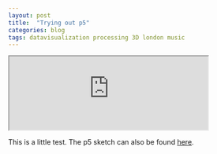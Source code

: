 ```yaml
---
layout: post
title:  "Trying out p5"
categories: blog 
tags: datavisualization processing 3D london music
---
```


<iframe src="http://melanie.imfeld.info/P5-example/p5.html" width="80%" height="auto"></iframe>      

This is a little test. The p5 sketch can also be found <a href="http://melanie.imfeld.info/P5-example/p5.html" title="website">here</a></strong>.</p>
